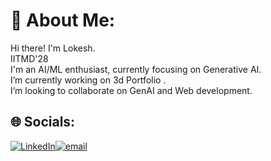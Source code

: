 
# 💫 About Me:
Hi there! I'm Lokesh.<br>IITMD'28<br>I'm an AI/ML enthusiast, currently focusing on Generative AI.
<br>I’m currently working on 3d Portfolio .
<br>I’m looking to collaborate on GenAI and Web development.<br>


## 🌐 Socials:
[![LinkedIn](https://img.shields.io/badge/LinkedIn-Connect-blue?logo=linkedin)](https://www.linkedin.com/in/lokesh-yadav-500801323/)[![email](https://img.shields.io/badge/Email-D14836?logo=gmail&logoColor=white)](mailto:quan655737@gmail.com) 
